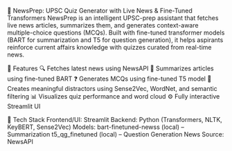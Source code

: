 🧠 NewsPrep: UPSC Quiz Generator with Live News & Fine-Tuned Transformers
NewsPrep is an intelligent UPSC-prep assistant that fetches live news articles, summarizes them, and generates context-aware multiple-choice questions (MCQs). Built with fine-tuned transformer models (BART for summarization and T5 for question generation), it helps aspirants reinforce current affairs knowledge with quizzes curated from real-time news.

🚀 Features
    🔍 Fetches latest news using NewsAPI
    📝 Summarizes articles using fine-tuned BART
    ❓ Generates MCQs using fine-tuned T5 model
    🧠 Creates meaningful distractors using Sense2Vec, WordNet, and semantic filtering
    📊 Visualizes quiz performance and word cloud
    ⚙️ Fully interactive Streamlit UI

🔧 Tech Stack
    Frontend/UI: Streamlit
    Backend: Python (Transformers, NLTK, KeyBERT, Sense2Vec)
    Models: bart-finetuned-newss (local) – Summarization 
            t5_qg_finetuned (local) – Question Generation
    News Source: NewsAPI

